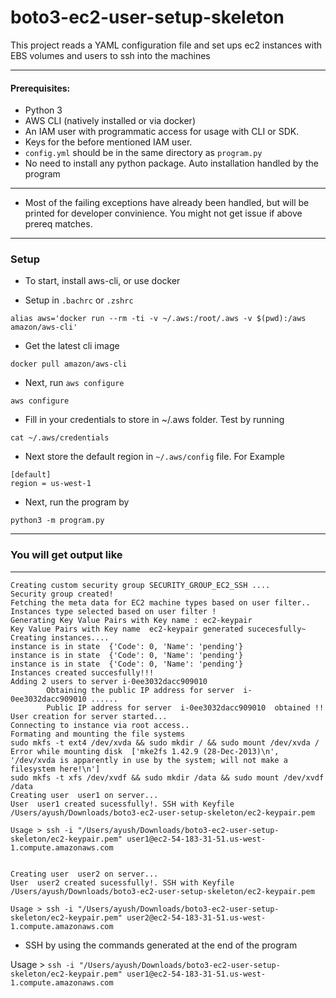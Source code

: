 # boto3-ec2-user-setup-skeleton

This project reads a YAML configuration file and set ups ec2 instances with EBS volumes and users to ssh into the machines

---
#### Prerequisites:
- Python 3
- AWS CLI (natively installed or via docker)
- An IAM user with programmatic access for usage with CLI or SDK.
- Keys for the before mentioned IAM user.
- `config.yml` should be in the same directory as `program.py`
- No need to install any python package. Auto installation handled by the program
---
- Most of the failing exceptions have already been handled, but will be printed for developer convinience. You might not get issue if above prereq matches.
---

### Setup

- To start, install aws-cli, or use docker

- Setup in `.bachrc` or `.zshrc`
```
alias aws='docker run --rm -ti -v ~/.aws:/root/.aws -v $(pwd):/aws amazon/aws-cli'
```
- Get the latest cli image
```
docker pull amazon/aws-cli
```
- Next, run `aws configure`
```
aws configure
```
- Fill in your credentials to store in ~/.aws folder. Test by running
```
cat ~/.aws/credentials 
```
- Next store the default region in `~/.aws/config` file. For Example
```
[default]
region = us-west-1
```
- Next, run the program by
```
python3 -m program.py
```
---
### You will get output like
---
```
Creating custom security group SECURITY_GROUP_EC2_SSH ....
Security group created!
Fetching the meta data for EC2 machine types based on user filter..
Instances type selected based on user filter !
Generating Key Value Pairs with Key name : ec2-keypair
Key Value Pairs with Key name  ec2-keypair generated sucecesfully~
Creating instances....
instance is in state  {'Code': 0, 'Name': 'pending'}
instance is in state  {'Code': 0, 'Name': 'pending'}
instance is in state  {'Code': 0, 'Name': 'pending'}
Instances created succesfully!!!
Adding 2 users to server i-0ee3032dacc909010
        Obtaining the public IP address for server  i-0ee3032dacc909010 ......
        Public IP address for server  i-0ee3032dacc909010  obtained !!
User creation for server started...
Connecting to instance via root access..
Formating and mounting the file systems
sudo mkfs -t ext4 /dev/xvda && sudo mkdir / && sudo mount /dev/xvda /
Error while mounting disk  ['mke2fs 1.42.9 (28-Dec-2013)\n', '/dev/xvda is apparently in use by the system; will not make a filesystem here!\n']
sudo mkfs -t xfs /dev/xvdf && sudo mkdir /data && sudo mount /dev/xvdf /data
Creating user  user1 on server...
User  user1 created sucessfully!. SSH with Keyfile  /Users/ayush/Downloads/boto3-ec2-user-setup-skeleton/ec2-keypair.pem

Usage > ssh -i "/Users/ayush/Downloads/boto3-ec2-user-setup-skeleton/ec2-keypair.pem" user1@ec2-54-183-31-51.us-west-1.compute.amazonaws.com 


Creating user  user2 on server...
User  user2 created sucessfully!. SSH with Keyfile  /Users/ayush/Downloads/boto3-ec2-user-setup-skeleton/ec2-keypair.pem

Usage > ssh -i "/Users/ayush/Downloads/boto3-ec2-user-setup-skeleton/ec2-keypair.pem" user2@ec2-54-183-31-51.us-west-1.compute.amazonaws.com 
```
- SSH by using the commands generated at the end of the program

Usage >  `ssh -i "/Users/ayush/Downloads/boto3-ec2-user-setup-skeleton/ec2-keypair.pem" user1@ec2-54-183-31-51.us-west-1.compute.amazonaws.com`